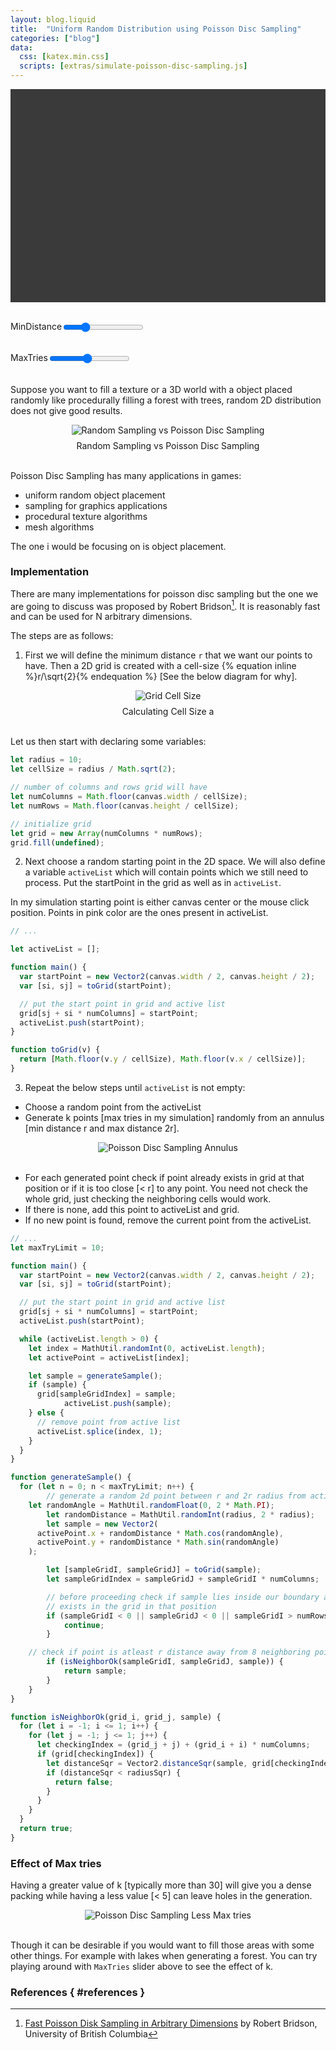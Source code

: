 ```yaml
---
layout: blog.liquid
title:  "Uniform Random Distribution using Poisson Disc Sampling"
categories: ["blog"]
data:
  css: [katex.min.css]
  scripts: [extras/simulate-poisson-disc-sampling.js]
---
```


<div id="canvas-container">
  <canvas id="canvas" height=500 width=740></canvas>

  <div id="controls-container">
    <div class="slider-container">
      <label for="myRadius">MinDistance</label>
      <input type="range" min="5" max="25" value="10" class="slider" id="myRadius">
    </div>
    <div class="slider-container">
      <label for="myMaxTries">MaxTries</label>
      <input type="range" min="1" max="20" value="10" class="slider" id="myMaxTries">
    </div>
  </div>
</div>

<style>
  canvas {
    background: #3a3a3a;
    display: block;
    margin: auto;
    cursor: pointer;
  }

  .slider-container {
    display: flex;
    margin-top: 30px;
  }

  @media only screen and (max-width: 740px) {
    canvas {
      width: calc(100vw - 2em);
    }

    #canvas-container {
      width: calc(100vw - 2em);
    }
  }
</style>

<br>

Suppose you want to fill a texture or a 3D world with a object placed randomly like procedurally filling a forest with trees, random 2D distribution does not give good results.

<div style="text-align:center">
  <img src="/assets/images/2022-01/random-sampling-vs-poisson-sampling.jpg" alt="Random Sampling vs Poisson Disc Sampling"></img>
  <div style="margin-top: 8px;">Random Sampling  vs  Poisson Disc Sampling</div>
</div>
<br>

Poisson Disc Sampling has many applications in games:

- uniform random object placement
- sampling for graphics applications
- procedural texture algorithms
- mesh algorithms

The one i would be focusing on is object placement.

### Implementation

There are many implementations for poisson disc sampling but the one we are going to discuss was proposed by Robert Bridson[^robert]. It is reasonably fast and can be used for N arbitrary dimensions.

The steps are as follows:

1. First we will define the minimum distance `r` that we want our points to have. Then a 2D grid is created with a cell-size {% equation inline %}r/\sqrt{2}{% endequation %} [See the below diagram for why].

<div style="text-align:center">
  <img src="/assets/images/2022-01/grid-cell-size.jpg" alt="Grid Cell Size"></img>
  <div style="margin-top: 8px;">Calculating Cell Size a</div>
</div>
<br>

Let us then start with declaring some variables:
```js
let radius = 10;
let cellSize = radius / Math.sqrt(2);

// number of columns and rows grid will have
let numColumns = Math.floor(canvas.width / cellSize);
let numRows = Math.floor(canvas.height / cellSize);

// initialize grid
let grid = new Array(numColumns * numRows);
grid.fill(undefined);
```

2. Next choose a random starting point in the 2D space. We will also define a variable `activeList` which will contain points which we still need to process. Put the startPoint in the grid as well as in `activeList`.

In my simulation starting point is either canvas center or the mouse click position. Points in pink color are the ones present in activeList.

```js
// ...

let activeList = [];

function main() {
  var startPoint = new Vector2(canvas.width / 2, canvas.height / 2);
  var [si, sj] = toGrid(startPoint);

  // put the start point in grid and active list
  grid[sj + si * numColumns] = startPoint;
  activeList.push(startPoint);
}

function toGrid(v) {
  return [Math.floor(v.y / cellSize), Math.floor(v.x / cellSize)];
}
```

3. Repeat the below steps until `activeList` is not empty:
- Choose a random point from the activeList
- Generate k points [max tries in my simulation] randomly from an annulus [min distance r and max distance 2r].

<div style="text-align:center">
  <img src="/assets/images/2022-01/sampling-annulus.jpg" alt="Poisson Disc Sampling Annulus"></img>
</div>
<br>

- For each generated point check if point already exists in grid at that position or if it is too close [< r] to any point. You need not check the whole grid, just checking the neighboring cells would work.
- If there is none, add this point to activeList and grid.
- If no new point is found, remove the current point from the activeList.

```js
// ...
let maxTryLimit = 10;

function main() {
  var startPoint = new Vector2(canvas.width / 2, canvas.height / 2);
  var [si, sj] = toGrid(startPoint);

  // put the start point in grid and active list
  grid[sj + si * numColumns] = startPoint;
  activeList.push(startPoint);

  while (activeList.length > 0) {
    let index = MathUtil.randomInt(0, activeList.length);
    let activePoint = activeList[index];

    let sample = generateSample();
    if (sample) {
      grid[sampleGridIndex] = sample;
			activeList.push(sample);
    } else {
      // remove point from active list
      activeList.splice(index, 1);
    }
  }
}

function generateSample() {
  for (let n = 0; n < maxTryLimit; n++) {
		// generate a random 2d point between r and 2r radius from active point
    let randomAngle = MathUtil.randomFloat(0, 2 * Math.PI);
		let randomDistance = MathUtil.randomInt(radius, 2 * radius);
		let sample = new Vector2(
      activePoint.x + randomDistance * Math.cos(randomAngle),
      activePoint.y + randomDistance * Math.sin(randomAngle)
    );

		let [sampleGridI, sampleGridJ] = toGrid(sample);
		let sampleGridIndex = sampleGridJ + sampleGridI * numColumns;

		// before proceeding check if sample lies inside our boundary and no sample already
		// exists in the grid in that position
		if (sampleGridI < 0 || sampleGridJ < 0 || sampleGridI > numRows || sampleGridJ > numColumns || grid[sampleGridIndex]) {
			continue;
		}

    // check if point is atleast r distance away from 8 neighboring points
		if (isNeighborOk(sampleGridI, sampleGridJ, sample)) {
			return sample;
		}
	}
}

function isNeighborOk(grid_i, grid_j, sample) {
  for (let i = -1; i <= 1; i++) {
    for (let j = -1; j <= 1; j++) {
      let checkingIndex = (grid_j + j) + (grid_i + i) * numColumns;
      if (grid[checkingIndex]) {
        let distanceSqr = Vector2.distanceSqr(sample, grid[checkingIndex]);
        if (distanceSqr < radiusSqr) {
          return false;
        }
      }
    }
  }
  return true;
}
```

### Effect of Max tries

Having a greater value of k [typically more than 30] will give you a dense packing while having a less value [< 5] can leave holes in the generation.

<div style="text-align:center">
  <img src="/assets/images/2022-01/sampling-less-k.jpg" alt="Poisson Disc Sampling Less Max tries"></img>
</div>
<br>

Though it can be desirable if you would want to fill those areas with some other things. For example with lakes when generating a forest. You can try playing around with `MaxTries` slider above to see the effect of k.

### References { #references }

[^robert]:  [Fast Poisson Disk Sampling in Arbitrary Dimensions](https://www.cs.ubc.ca/~rbridson/docs/bridson-siggraph07-poissondisk.pdf) by Robert Bridson, University of British Columbia

[^wikipedia]: [Wikipedia](https://en.wikipedia.org/wiki/Supersampling#Poisson_disk)
